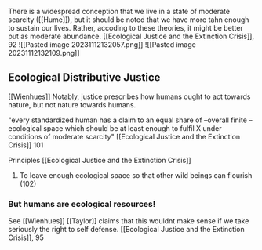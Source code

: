 There is a widespread conception that we live in a state of moderate scarcity ([[Hume]]), but it should be noted that we have more tahn enough to sustain our lives. Rather, accoding to these theories, it might be better put as moderate abundance. 
	[[Ecological Justice and the Extinction Crisis]], 92
![[Pasted image 20231112132057.png]]
![[Pasted image 20231112132109.png]]

## Ecological Distributive Justice
[[Wienhues]]
Notably, justice prescribes how humans ought to act towards nature, but not nature towards humans. 

"every standardized human has a claim to an equal share of –overall finite – ecological space which should be at least enough to fulfil X under conditions of moderate scarcity"
	[[Ecological Justice and the Extinction Crisis]] 101

Principles 
[[Ecological Justice and the Extinction Crisis]]
1. To leave enough ecological space so that other wild beings can flourish (102)
### But humans are ecological resources!
See [[Wienhues]]
[[Taylor]] claims that this wouldnt make sense if we take seriously the right to self defense.
	[[Ecological Justice and the Extinction Crisis]], 95


